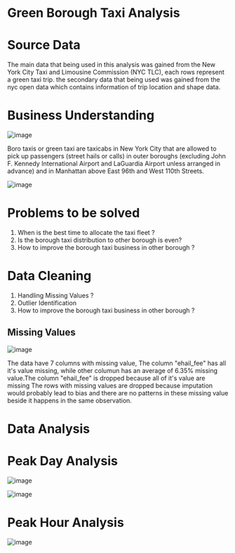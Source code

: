# Green Borough Taxi Analysis

# Source Data 

The main data that being used in this analysis was gained from the New York City Taxi and Limousine Commission (NYC TLC), each rows represent a green taxi trip. the secondary data that being used was gained from the nyc open data which contains information of trip location and shape data.

# Business Understanding

![image](https://github.com/bintangrizqikhairullah/Green-Borough-Taxi-Trip-Analysis/assets/101108509/cd853461-5bd1-4a41-a27e-966d1101dd1c)

Boro taxis or green taxi are taxicabs in New York City that are allowed to pick up passengers (street hails or calls) in outer boroughs (excluding John F. Kennedy International Airport and LaGuardia Airport unless arranged in advance) and in Manhattan above East 96th and West 110th Streets.

![image](https://github.com/bintangrizqikhairullah/Green-Borough-Taxi-Trip-Analysis/assets/101108509/3bd42e99-839a-4ef7-a8a7-888702e9b638)

# Problems to be solved

<ol>
  <li>When is the best time to allocate the taxi fleet ?</li>
  <li>Is the borough taxi distribution to other borough is even? </li>
  <li>How to improve the borough taxi business in other borough ?</li>
</ol>

# Data Cleaning

<ol>
  <li> Handling Missing Values ?</li>
  <li> Outlier Identification </li>
  <li>How to improve the borough taxi business in other borough ?</li>
</ol>

## Missing Values

![image](https://github.com/bintangrizqikhairullah/Green-Borough-Taxi-Trip-Analysis/assets/101108509/c9ddcc22-5290-411e-8f47-306b9ffe9af1)

The data have 7 columns with missing value, The column "ehail_fee" has all it's value missing, while other columun has an average of 6.35% missing value.The column "ehail_fee" is dropped because all of it's value are missing The rows with missing values are dropped because imputation would probably lead to bias and there are no patterns in these missing value beside it happens in the same observation.

# Data Analysis

# Peak Day Analysis

![image](https://github.com/bintangrizqikhairullah/Green-Borough-Taxi-Trip-Analysis/assets/101108509/62be0ead-9c70-458e-98b6-27de1a097a91)

![image](https://github.com/bintangrizqikhairullah/Green-Borough-Taxi-Trip-Analysis/assets/101108509/fedf36b5-bc71-4d98-9324-a35597fe3d61)

# Peak Hour Analysis

![image](https://github.com/bintangrizqikhairullah/Green-Borough-Taxi-Trip-Analysis/assets/101108509/bcdece7e-1e64-43ac-8d98-4eb65447a66b)
